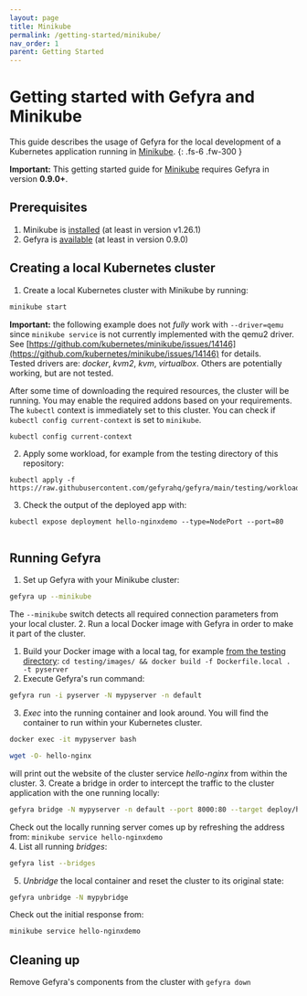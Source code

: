 ```yaml
---
layout: page
title: Minikube
permalink: /getting-started/minikube/
nav_order: 1
parent: Getting Started
---
```

# Getting started with Gefyra and Minikube
This guide describes the usage of Gefyra for the local development of a Kubernetes
application running in [Minikube](https://minikube.sigs.k8s.io/).
{: .fs-6 .fw-300 }

**Important:** This getting started guide for [Minikube](https://minikube.sigs.k8s.io/) requires Gefyra in version **0.9.0+**.

## Prerequisites
1. Minikube is [installed](https://minikube.sigs.k8s.io/docs/start/) (at least in version v1.26.1)
2. Gefyra is [available](https://gefyra.dev/installation) (at least in version 0.9.0)


## Creating a local Kubernetes cluster
1. Create a local Kubernetes cluster with Minikube by running:  
```bash
minikube start
```  
**Important:** the following example does not _fully_ work with `--driver=qemu` since `minikube service` is not currently 
implemented with the qemu2 driver. See [https://github.com/kubernetes/minikube/issues/14146](https://github.com/kubernetes/minikube/issues/14146) for details.   
Tested drivers are: _docker_, _kvm2_, _kvm_, _virtualbox_. Others are potentially working, but are not tested.

After some time of downloading the required resources, the cluster will be running. You may enable the required 
addons based on your requirements. The `kubectl` context is immediately set to this cluster. You can check if 
`kubectl config current-context` is set to `minikube`.
```sh
kubectl config current-context
```

2. Apply some workload, for example from the testing directory of this repository:  
```
kubectl apply -f https://raw.githubusercontent.com/gefyrahq/gefyra/main/testing/workloads/hello.yaml
```
3. Check the output of the deployed app with:
```
kubectl expose deployment hello-nginxdemo --type=NodePort --port=80
```
```minikube service hello-nginxdemo
```

## Running Gefyra
1. Set up Gefyra with your Minikube cluster:
```sh
gefyra up --minikube
```  
The `--minikube` switch detects all required connection parameters from your local cluster.
2. Run a local Docker image with Gefyra in order to  make it part of the cluster.
   1. Build your Docker image with a local tag, for example [from the testing directory](https://github.com/gefyrahq/gefyra/tree/main/testing):
   `cd testing/images/ && docker build -f Dockerfile.local . -t pyserver`
   2. Execute Gefyra's run command:    
```sh
gefyra run -i pyserver -N mypyserver -n default
```
   3. _Exec_ into the running container and look around. You will find the container to run within your Kubernetes cluster.  
```sh
docker exec -it mypyserver bash
```
```sh
wget -O- hello-nginx
```
 will print out the website of the cluster service _hello-nginx_ from within the cluster.
3. Create a bridge in order to intercept the traffic to the cluster application with the one running locally:    
```sh
gefyra bridge -N mypyserver -n default --port 8000:80 --target deploy/hello-nginxdemo/hello-nginx
``` 
Check out the locally running server comes up by refreshing the address from: `minikube service hello-nginxdemo`  
4. List all running _bridges_:  
```sh
gefyra list --bridges
```
5. _Unbridge_ the local container and reset the cluster to its original state: 
```sh
gefyra unbridge -N mypybridge
```
Check out the initial response from: 
```sh
minikube service hello-nginxdemo
```

## Cleaning up
Remove Gefyra's components from the cluster with `gefyra down`
